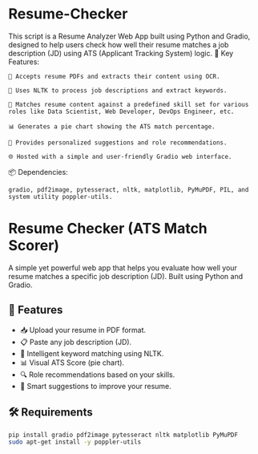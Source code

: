 # Resume-Checker
This script is a Resume Analyzer Web App built using Python and Gradio, designed to help users check how well their resume matches a job description (JD) using ATS (Applicant Tracking System) logic.
💼 Key Features:

    📄 Accepts resume PDFs and extracts their content using OCR.

    🧠 Uses NLTK to process job descriptions and extract keywords.

    🧩 Matches resume content against a predefined skill set for various roles like Data Scientist, Web Developer, DevOps Engineer, etc.

    📊 Generates a pie chart showing the ATS match percentage.

    🤖 Provides personalized suggestions and role recommendations.

    🌐 Hosted with a simple and user-friendly Gradio web interface.

📦 Dependencies:

    gradio, pdf2image, pytesseract, nltk, matplotlib, PyMuPDF, PIL, and system utility poppler-utils.
# Resume Checker (ATS Match Scorer)

A simple yet powerful web app that helps you evaluate how well your resume matches a specific job description (JD). Built using Python and Gradio.

## 🚀 Features

- 📥 Upload your resume in PDF format.
- 📋 Paste any job description (JD).
- 🧠 Intelligent keyword matching using NLTK.
- 📊 Visual ATS Score (pie chart).
- 🔍 Role recommendations based on your skills.
- 💬 Smart suggestions to improve your resume.

## 🛠️ Requirements

```bash
pip install gradio pdf2image pytesseract nltk matplotlib PyMuPDF
sudo apt-get install -y poppler-utils
